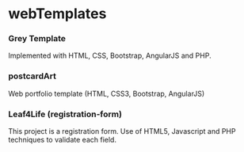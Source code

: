 # webTemplates

### Grey Template

Implemented with HTML, CSS, Bootstrap, AngularJS and PHP.


### postcardArt 

Web portfolio template (HTML, CSS3, Bootstrap, AngularJS)


### Leaf4Life (registration-form)

This project is a registration form. Use of HTML5, Javascript and PHP techniques to validate each field.
